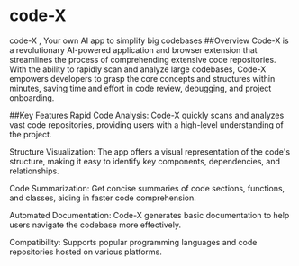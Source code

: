 # code-X
code-X , Your own AI app to simplify big codebases 
##Overview
Code-X is a revolutionary AI-powered application and browser extension that streamlines the process of comprehending extensive code repositories. With the ability to rapidly scan and analyze large codebases, Code-X empowers developers to grasp the core concepts and structures within minutes, saving time and effort in code review, debugging, and project onboarding.

##Key Features
Rapid Code Analysis: Code-X quickly scans and analyzes vast code repositories, providing users with a high-level understanding of the project.

Structure Visualization: The app offers a visual representation of the code's structure, making it easy to identify key components, dependencies, and relationships.

Code Summarization: Get concise summaries of code sections, functions, and classes, aiding in faster code comprehension.

Automated Documentation: Code-X generates basic documentation to help users navigate the codebase more effectively.

Compatibility: Supports popular programming languages and code repositories hosted on various platforms.
